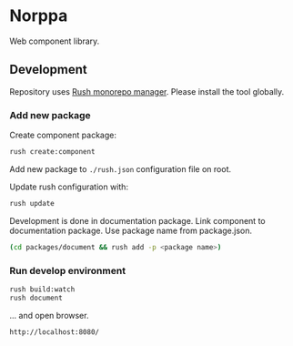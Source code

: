 # Norppa

Web component library.

## Development

Repository uses [Rush monorepo manager](https://rushjs.io/). Please install the tool globally.

### Add new package

Create component package:

```bash
rush create:component
```

Add new package to `./rush.json` configuration file on root. 

Update rush configuration with:

```bash
rush update
```

Development is done in documentation package. Link component to documentation package. Use package name from package.json.

```bash
(cd packages/document && rush add -p <package name>)
```


### Run develop environment

```bash
rush build:watch
rush document
```

... and open browser.

```
http://localhost:8080/
```




